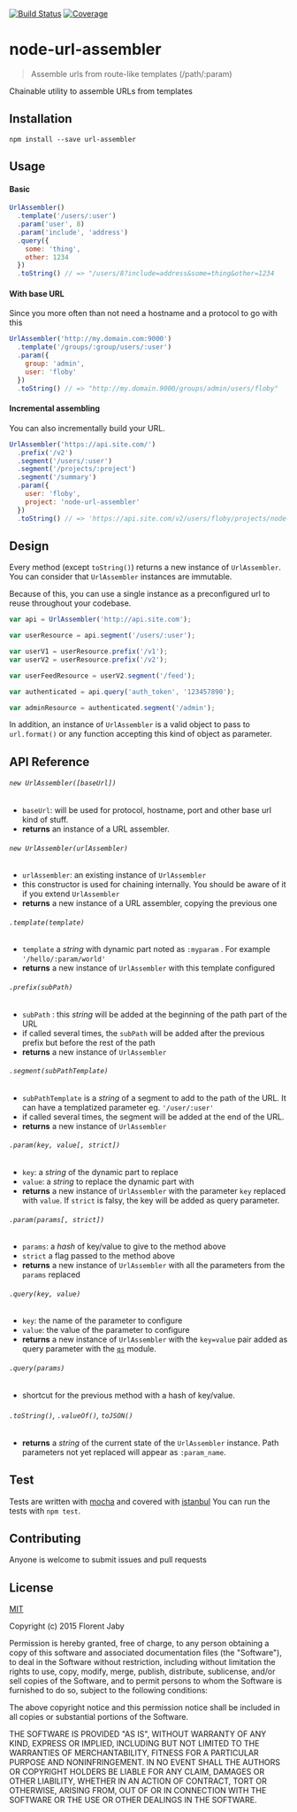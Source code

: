 [![Build Status][travis-image]][travis-url] [![Coverage][coveralls-image]][coveralls-url]

node-url-assembler
==================

> Assemble urls from route-like templates (/path/:param) 

Chainable utility to assemble URLs from templates

Installation
------------

    npm install --save url-assembler

Usage
-----

#### Basic

```javascript
UrlAssembler()
  .template('/users/:user')
  .param('user', 8)
  .param('include', 'address')
  .query({
    some: 'thing',
    other: 1234
  })
  .toString() // => "/users/8?include=address&some=thing&other=1234
```

#### With base URL

Since you more often than not need a hostname and a protocol to go with this

```javascript
UrlAssembler('http://my.domain.com:9000')
  .template('/groups/:group/users/:user')
  .param({
    group: 'admin',
    user: 'floby'
  })
  .toString() // => "http://my.domain.9000/groups/admin/users/floby"
```

#### Incremental assembling

You can also incrementally build your URL.

```javascript
UrlAssembler('https://api.site.com/')
  .prefix('/v2')
  .segment('/users/:user')
  .segment('/projects/:project')
  .segment('/summary')
  .param({
    user: 'floby',
    project: 'node-url-assembler'
  })
  .toString() // => 'https://api.site.com/v2/users/floby/projects/node-url-assembler/summary'
```

Design
------

Every method (except `toString()`) returns a new instance of `UrlAssembler`. You can
consider that `UrlAssembler` instances are immutable.

Because of this, you can use a single instance as a preconfigured url to reuse throughout your codebase.

```javascript
var api = UrlAssembler('http://api.site.com');

var userResource = api.segment('/users/:user');

var userV1 = userResource.prefix('/v1');
var userV2 = userResource.prefix('/v2');

var userFeedResource = userV2.segment('/feed');

var authenticated = api.query('auth_token', '123457890');

var adminResource = authenticated.segment('/admin');
```

In addition, an instance of `UrlAssembler` is a valid object to pass
to `url.format()` or any function accepting this kind of object as
parameter.


API Reference
-------------

###### `new UrlAssembler([baseUrl])`
- `baseUrl`: will be used for protocol, hostname, port and other base url kind of stuff.
- **returns** an instance of a URL assembler.

###### `new UrlAssembler(urlAssembler)`
- `urlAssembler`: an existing instance of `UrlAssembler`
- this constructor is used for chaining internally. You should be aware of it if you extend `UrlAssembler`
- **returns** a new instance of a URL assembler, copying the previous one

###### `.template(template)`
- `template` a *string* with dynamic part noted as `:myparam` . For example `'/hello/:param/world'`
- **returns** a new instance of `UrlAssembler` with this template configured

###### `.prefix(subPath)`
- `subPath` : this *string* will be added at the beginning of the path part of the URL
- if called several times, the `subPath` will be added after the previous prefix but before the rest of the path
- **returns** a new instance of `UrlAssembler`

###### `.segment(subPathTemplate)`
- `subPathTemplate` is a *string* of a segment to add to the path of the URL. It can have a templatized parameter eg. `'/user/:user'`
- if called several times, the segment will be added at the end of the URL.
- **returns** a new instance of `UrlAssembler`

###### `.param(key, value[, strict])`
- `key`: a *string* of the dynamic part to replace
- `value`: a *string* to replace the dynamic part with
- **returns** a new instance of `UrlAssembler` with the parameter `key` replaced with `value`.
If `strict` is falsy, the key will be added as query parameter.

###### `.param(params[, strict])`
- `params`: a *hash* of key/value to give to the method above
- `strict` a flag passed to the method above
- **returns** a new instance of `UrlAssembler` with all the parameters from the `params` replaced

###### `.query(key, value)`
- `key`: the name of the parameter to configure
- `value`: the value of the parameter to configure
- **returns** a new instance of `UrlAssembler` with the `key=value` pair added as
query parameter with the [`qs`](https://www.npmjs.com/package/qs) module.

###### `.query(params)`
- shortcut for the previous method with a hash of key/value.

###### `.toString()`, `.valueOf()`, `toJSON()`
- **returns** a *string* of the current state of the `UrlAssembler` instance. Path parameters not yet replaced will appear as `:param_name`.

Test
----

Tests are written with [mocha][mocha-url] and covered with [istanbul][istanbul-url]
You can run the tests with `npm test`.

Contributing
------------

Anyone is welcome to submit issues and pull requests


License
-------

[MIT](http://opensource.org/licenses/MIT)

Copyright (c) 2015 Florent Jaby

Permission is hereby granted, free of charge, to any person obtaining a copy of this software and associated documentation files (the "Software"), to deal in the Software without restriction, including without limitation the rights to use, copy, modify, merge, publish, distribute, sublicense, and/or sell copies of the Software, and to permit persons to whom the Software is furnished to do so, subject to the following conditions:

The above copyright notice and this permission notice shall be included in all copies or substantial portions of the Software.

THE SOFTWARE IS PROVIDED "AS IS", WITHOUT WARRANTY OF ANY KIND, EXPRESS OR IMPLIED, INCLUDING BUT NOT LIMITED TO THE WARRANTIES OF MERCHANTABILITY, FITNESS FOR A PARTICULAR PURPOSE AND NONINFRINGEMENT. IN NO EVENT SHALL THE AUTHORS OR COPYRIGHT HOLDERS BE LIABLE FOR ANY CLAIM, DAMAGES OR OTHER LIABILITY, WHETHER IN AN ACTION OF CONTRACT, TORT OR OTHERWISE, ARISING FROM, OUT OF OR IN CONNECTION WITH THE SOFTWARE OR THE USE OR OTHER DEALINGS IN THE SOFTWARE.


[travis-image]: http://img.shields.io/travis/Floby/node-url-assembler/master.svg?style=flat
[travis-url]: https://travis-ci.org/Floby/node-url-assembler
[coveralls-image]: http://img.shields.io/coveralls/Floby/node-url-assembler/master.svg?style=flat
[coveralls-url]: https://coveralls.io/r/Floby/node-url-assembler
[mocha-url]: https://github.com/visionmedia/mocha
[istanbul-url]: https://github.com/gotwarlost/istanbul
